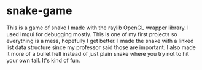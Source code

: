 # snake-game
This is a game of snake I made with the raylib OpenGL wrapper library. I used Imgui for debugging mostly. This is one of my first projects so everything is a mess, hopefully I get better.
I made the snake with a linked list data structure since my professor said those are important. I also made it more of a bullet hell instead of just plain snake where you try not to hit your own tail.
It's kind of fun.
